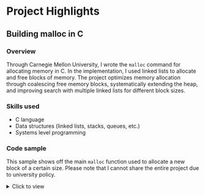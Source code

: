 
# Project Highlights

## Building malloc in C

### Overview

Through Carnegie Mellon University, I wrote the `malloc` command for allocating memory in C. In the implementation, I used linked lists to allocate and free blocks of memory. The project optimizes memory allocation through coalescing free memory blocks, systematically extending the heap, and improving search with multiple linked lists for different block sizes.

### Skills used
- C language
- Data structures (linked lists, stacks, queues, etc.)
- Systems level programming

### Code sample
This sample shows off the main `malloc` function used to allocate a new block of a certain size. Please note that I cannot share the entire project due to university policy. 

<details>
  <summary>Click to view</summary>
  
  ```
  void *malloc(size_t size) {

    dbg_requires(mm_checkheap(__LINE__));
    size_t asize;      // Adjusted block size
    size_t extendsize; // Amount to extend heap if no fit is found
    block_t *block;
    void *bp = NULL;

    // Initialize heap if it isn't initialized
    if (heap_start == NULL) {
        mm_init();
    }

    // Ignore spurious request
    if (size == 0) {
        dbg_ensures(mm_checkheap(__LINE__));
        return bp;
    }

    // Adjust block size to include header and to meet alignment requirements
    asize = round_up(size + wsize, dsize);
    if (asize < min_block_size) {
        asize = min_block_size;
    }

    // Search the free list for a fit
    block = find_fit(asize);
    // If no fit is found, request more memory, and then and place the block
    if (block == NULL) {
        // Always request at least chunksize
        extendsize = max(asize, chunksize);
        block = extend_heap(extendsize);
        // extend_heap returns an error
        if (block == NULL) {
            return bp;
        }
    }
  ```
</details>

